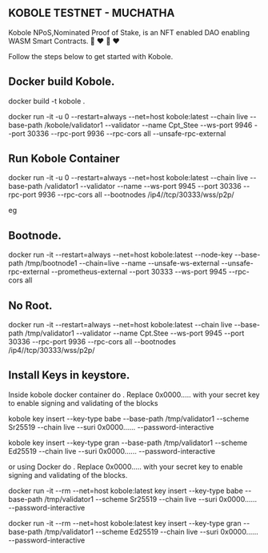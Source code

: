 ## KOBOLE TESTNET - MUCHATHA

Kobole NPoS,Nominated Proof of Stake, is an NFT enabled DAO enabling WASM Smart Contracts.
🚀 ❤️ 🚀 ❤️

Follow the steps below to get started with Kobole.

## Docker build Kobole.


  docker build -t kobole .

  docker run -it -u 0 --restart=always --net=host kobole:latest --chain live --base-path /kobole/validator1 --validator --name Cpt_Stee --ws-port 9946 --port 30336 --rpc-port 9936 --rpc-cors all --unsafe-rpc-external


## Run Kobole Container<ROOT>


  docker run -it -u 0 --restart=always --net=host kobole:latest --chain live --base-path /validator1 --validator --name <Validator-Name> --ws-port 9945 --port 30336 --rpc-port 9936 --rpc-cors all --bootnodes /ip4/<Bootnode-IP-Addess>/tcp/30333/wss/p2p/<BootNodekey>


eg

## Bootnode.


  docker run -it --restart=always --net=host kobole:latest --node-key <generated-node-key> --base-path /tmp/bootnode1 --chain=live --name <node-name> --unsafe-ws-external --unsafe-rpc-external --prometheus-external --port 30333 --ws-port 9945 --rpc-cors all


## No Root.

  docker run -it --restart=always --net=host kobole:latest --chain live --base-path /tmp/validator1 --validator --name Cpt.Stee --ws-port 9945 --port 30336 --rpc-port 9936 --rpc-cors all --bootnodes /ip4/<Bootnode-IP-Addess>/tcp/30333/wss/p2p/<BootNodekey>


## Install Keys in keystore.

Inside kobole docker container do . Replace 0x0000..... with your secret key to enable signing and validating of the blocks



  kobole key insert --key-type babe --base-path /tmp/validator1 --scheme Sr25519 --chain live --suri 0x0000...... --password-interactive

  kobole key insert --key-type gran --base-path /tmp/validator1 --scheme Ed25519 --chain live --suri 0x0000...... --password-interactive



or using Docker do . Replace 0x0000..... with your secret key to enable signing and validating of the blocks.



docker run -it --rm --net=host kobole:latest key insert --key-type babe --base-path /tmp/validator1 --scheme Sr25519 --chain live --suri 0x0000...... --password-interactive

docker run -it --rm --net=host kobole:latest key insert --key-type gran --base-path /tmp/validator1 --scheme Ed25519 --chain live --suri 0x0000...... --password-interactive
